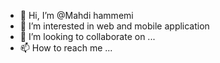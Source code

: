 - 👋 Hi, I’m @Mahdi hammemi
- 👀 I’m interested in web and mobile application
- 💞️ I’m looking to collaborate on ...
- 📫 How to reach me ...

<!---
Mahdouchha/Mahdouchha is a ✨ special ✨ repository because its `README.md` (this file) appears on your GitHub profile.
You can click the Preview link to take a look at your changes.
--->
